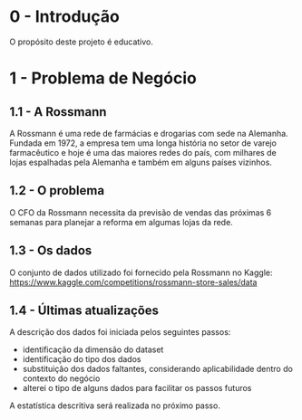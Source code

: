 # 0 - Introdução
O propósito deste projeto é educativo.

# 1 - Problema de Negócio

## 1.1 - A Rossmann
A Rossmann é uma rede de farmácias e drogarias com sede na Alemanha. Fundada em 1972, a empresa tem uma longa história no setor de varejo farmacêutico e hoje é uma das maiores redes do país, com milhares de lojas espalhadas pela Alemanha e também em alguns países vizinhos.

## 1.2 - O problema
O CFO da Rossmann necessita da previsão de vendas das próximas 6 semanas para planejar a reforma em algumas lojas da rede.

## 1.3 - Os dados
O conjunto de dados utilizado foi fornecido pela Rossmann no Kaggle: https://www.kaggle.com/competitions/rossmann-store-sales/data

## 1.4 - Últimas atualizações
A descrição dos dados foi iniciada pelos seguintes passos:
- identificação da dimensão do dataset
- identificação do tipo dos dados
- substituição dos dados faltantes, considerando aplicabilidade dentro do contexto do negócio
- alterei o tipo de alguns dados para facilitar os passos futuros

A estatística  descritiva será realizada no próximo passo.
